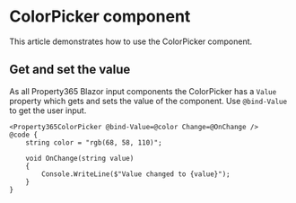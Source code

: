 # ColorPicker component
This article demonstrates how to use the ColorPicker component.

## Get and set the value
As all Property365 Blazor input components the ColorPicker has a `Value` property which gets and sets the value of the component.
Use `@bind-Value` to get the user input.

```
<Property365ColorPicker @bind-Value=@color Change=@OnChange />
@code {
    string color = "rgb(68, 58, 110)";

    void OnChange(string value)
    {
        Console.WriteLine($"Value changed to {value}");
    }
}
```
